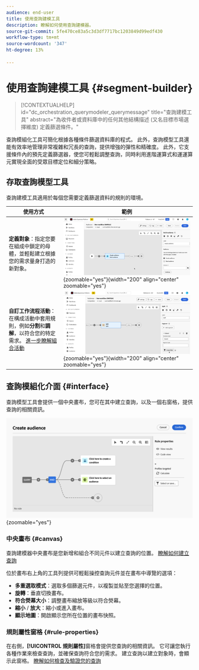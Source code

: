 ```yaml
---
audience: end-user
title: 使用查詢建模工具
description: 瞭解如何使用查詢建模器。
source-git-commit: 5fe470ce83a5c3d3df7717bc1203849d99edf430
workflow-type: tm+mt
source-wordcount: '347'
ht-degree: 13%

---
```


# 使用查詢建模工具 {#segment-builder}

>[!CONTEXTUALHELP]
>id="dc_orchestration_querymodeler_querymessage"
>title="查詢建模工具"
>abstract="為收件者或資料庫中的任何其他結構描述 (又名目標市場選擇維度) 定義篩選條件。"

查詢模組化工具可簡化根據各種條件篩選資料庫的程式。 此外，查詢模型工具還能有效率地管理非常複雜和冗長的查詢，提供增強的彈性和精確度。 此外，它支援條件內的預先定義篩選器，使您可輕鬆調整查詢，同時利用進階運算式和運運算元實現全面的受眾目標定位和細分策略。

## 存取查詢模型工具

查詢建模工具適用於每個您需要定義篩選資料的規則的環境。

| 使用方式 | 範例 |
|  ---  |  ---  |
| **定義對象**：指定您要在組成中鎖定的母體，並輕鬆建立根據您的需求量身打造的新對象。 | ![](assets/access-audience.png){zoomable="yes"}{width="200" align="center" zoomable="yes"} |
| **自訂工作流程活動**：在構成活動中套用規則，例如&#x200B;**分割**&#x200B;和&#x200B;**調解**，以符合您的特定需求。 [進一步瞭解組合活動](../compositions/activities/about-activities.md) | ![](assets/access-composition.png){zoomable="yes"}{width="200" align="center" zoomable="yes"} |

## 查詢模組化介面 {#interface}

查詢模型工具會提供一個中央畫布，您可在其中建立查詢，以及一個右窗格，提供查詢的相關資訊。

![](assets/query-interface.png){zoomable="yes"}

### 中央畫布 {#canvas}

查詢建模器中央畫布是您新增和組合不同元件以建立查詢的位置。 [瞭解如何建立查詢](build-query.md)

位於畫布右上角的工具列提供可輕鬆操控查詢元件並在畫布中導覽的選項：

* **多重選取模式**：選取多個篩選元件，以複製並貼至您選擇的位置。
* **旋轉**：垂直切換畫布。
* **符合熒幕大小**：調整畫布縮放等級以符合熒幕。
* **縮小** / **放大**：縮小或進入畫布。
* **顯示地圖**：開啟顯示您所在位置的畫布快照。

### 規則屬性窗格 {#rule-properties}

在右側，**[!UICONTROL 規則屬性]**&#x200B;窗格會提供您查詢的相關資訊。 它可讓您執行各種作業來檢查查詢，並確保查詢符合您的需求。 建立查詢以建立對象時，會顯示此窗格。 [瞭解如何檢查及驗證您的查詢](build-query.md#check-and-validate-your-query)
